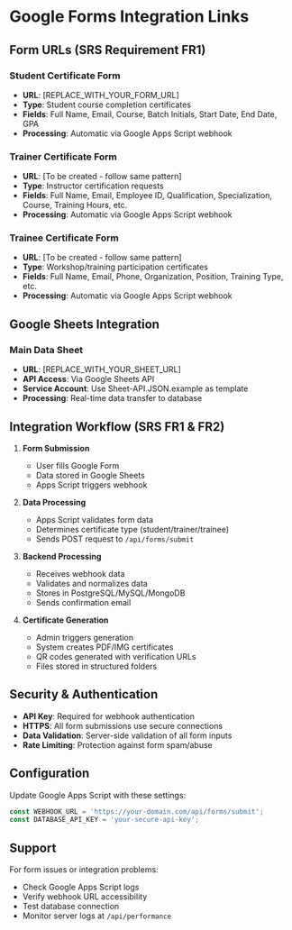 # Google Forms Integration Links

## Form URLs (SRS Requirement FR1)

### Student Certificate Form
- **URL**: [REPLACE_WITH_YOUR_FORM_URL]
- **Type**: Student course completion certificates
- **Fields**: Full Name, Email, Course, Batch Initials, Start Date, End Date, GPA
- **Processing**: Automatic via Google Apps Script webhook

### Trainer Certificate Form
- **URL**: [To be created - follow same pattern]
- **Type**: Instructor certification requests
- **Fields**: Full Name, Email, Employee ID, Qualification, Specialization, Course, Training Hours, etc.
- **Processing**: Automatic via Google Apps Script webhook

### Trainee Certificate Form
- **URL**: [To be created - follow same pattern]
- **Type**: Workshop/training participation certificates
- **Fields**: Full Name, Email, Phone, Organization, Position, Training Type, etc.
- **Processing**: Automatic via Google Apps Script webhook

## Google Sheets Integration

### Main Data Sheet
- **URL**: [REPLACE_WITH_YOUR_SHEET_URL]
- **API Access**: Via Google Sheets API
- **Service Account**: Use Sheet-API.JSON.example as template
- **Processing**: Real-time data transfer to database

## Integration Workflow (SRS FR1 & FR2)

1. **Form Submission**
   - User fills Google Form
   - Data stored in Google Sheets
   - Apps Script triggers webhook

2. **Data Processing**
   - Apps Script validates form data
   - Determines certificate type (student/trainer/trainee)
   - Sends POST request to `/api/forms/submit`

3. **Backend Processing**
   - Receives webhook data
   - Validates and normalizes data
   - Stores in PostgreSQL/MySQL/MongoDB
   - Sends confirmation email

4. **Certificate Generation**
   - Admin triggers generation
   - System creates PDF/IMG certificates
   - QR codes generated with verification URLs
   - Files stored in structured folders

## Security & Authentication

- **API Key**: Required for webhook authentication
- **HTTPS**: All form submissions use secure connections
- **Data Validation**: Server-side validation of all form inputs
- **Rate Limiting**: Protection against form spam/abuse

## Configuration

Update Google Apps Script with these settings:
```javascript
const WEBHOOK_URL = 'https://your-domain.com/api/forms/submit';
const DATABASE_API_KEY = 'your-secure-api-key';
```

## Support

For form issues or integration problems:
- Check Google Apps Script logs
- Verify webhook URL accessibility
- Test database connection
- Monitor server logs at `/api/performance`
